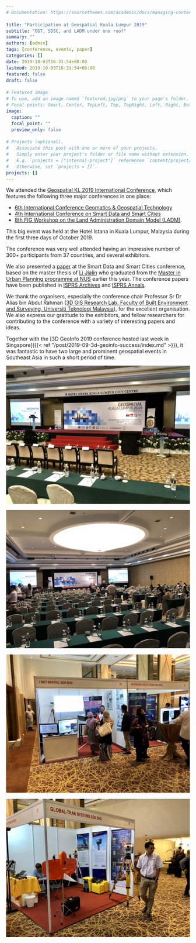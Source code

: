 ```yaml
---
# Documentation: https://sourcethemes.com/academic/docs/managing-content/

title: "Participation at Geospatial Kuala Lumpur 2019"
subtitle: "GGT, SDSC, and LADM under one roof"
summary: ""
authors: [admin]
tags: [conference, events, paper]
categories: []
date: 2019-10-03T16:31:54+08:00
lastmod: 2019-10-03T16:31:54+08:00
featured: false
draft: false

# Featured image
# To use, add an image named `featured.jpg/png` to your page's folder.
# Focal points: Smart, Center, TopLeft, Top, TopRight, Left, Right, BottomLeft, Bottom, BottomRight.
image:
  caption: ""
  focal_point: ""
  preview_only: false

# Projects (optional).
#   Associate this post with one or more of your projects.
#   Simply enter your project's folder or file name without extension.
#   E.g. `projects = ["internal-project"]` references `content/project/deep-learning/index.md`.
#   Otherwise, set `projects = []`.
projects: []
---
```


We attended the [Geospatial KL 2019 International Conference](https://www.geoinfo.utm.my/geospatial2019/), which features the following three major conferences in one place:

- [6th International Conference Geomatics & Geospatial Technology](https://www.geoinfo.utm.my/ggt2019/)
- [4th International Conference on Smart Data and Smart Cities](https://www.geoinfo.utm.my/sdsc2019/)
- [8th FIG Workshop on the Land Administration Domain Model (LADM)](http://isoladm.org/LADM2019Workshop).

This big event was held at the Hotel Istana in Kuala Lumpur, Malaysia during the first three days of October 2019.

The conference was very well attended having an impressive number of 300+ participants from 37 countries, and several exhibitors.

We also presented a [paper](/publication/2019-sdsc-airbnb-beijing/) at the Smart Data and Smart Cities conference, based on the master thesis of [Li Jialin](/authors/jialin/) who graduated from the [Master in Urban Planning programme at NUS](http://www.nus.edu.sg/nusbulletin/school-of-design-and-environment/graduate-education/coursework-programmes/degree-requirements/master-of-urban-planning/) earlier this year.
The conference papers have been published in [ISPRS Archives](https://www.int-arch-photogramm-remote-sens-spatial-inf-sci.net/XLII-4-W17/) and [ISPRS Annals](https://www.isprs-ann-photogramm-remote-sens-spatial-inf-sci.net/IV-4-W9/).

We thank the organisers, especially the conference chair Professor Sr Dr Alias bin Abdul Rahman ([3D GIS Research Lab, Faculty of Built Environment and Surveying, Universiti Teknologi Malaysia](http://builtsurvey.utm.my)), for the excellent organisation.
We also express our gratitude to the exhibitors, and fellow researchers for contributing to the conference with a variety of interesting papers and ideas.

Together with the [3D GeoInfo 2019 conference hosted last week in Singapore]({{< ref "/post/2019-09-3d-geoinfo-success/index.md" >}}), it was fantastic to have two large and prominent geospatial events in Southeast Asia in such a short period of time.


![](1.jpg)

![](2.jpg)

![](3.jpg)

![](4.jpg)